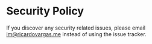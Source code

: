 # Security Policy

If you discover any security related issues, please email [im@ricardovargas.me](mailto:im@ricardovargas.me) instead of using the issue tracker.
